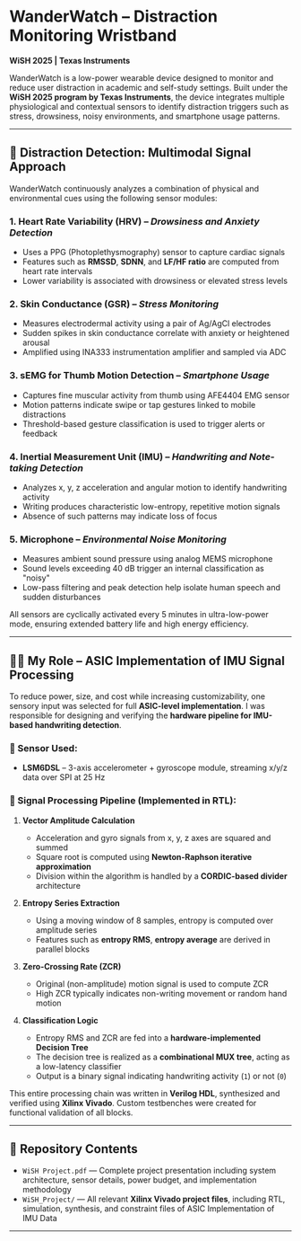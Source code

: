 # WanderWatch – Distraction Monitoring Wristband  
**WiSH 2025 | Texas Instruments**

WanderWatch is a low-power wearable device designed to monitor and reduce user distraction in academic and self-study settings. Built under the **WiSH 2025 program by Texas Instruments**, the device integrates multiple physiological and contextual sensors to identify distraction triggers such as stress, drowsiness, noisy environments, and smartphone usage patterns.

---

## 🧠 Distraction Detection: Multimodal Signal Approach

WanderWatch continuously analyzes a combination of physical and environmental cues using the following sensor modules:

### 1. **Heart Rate Variability (HRV)** – _Drowsiness and Anxiety Detection_  
- Uses a PPG (Photoplethysmography) sensor to capture cardiac signals  
- Features such as **RMSSD**, **SDNN**, and **LF/HF ratio** are computed from heart rate intervals  
- Lower variability is associated with drowsiness or elevated stress levels

### 2. **Skin Conductance (GSR)** – _Stress Monitoring_  
- Measures electrodermal activity using a pair of Ag/AgCl electrodes  
- Sudden spikes in skin conductance correlate with anxiety or heightened arousal  
- Amplified using INA333 instrumentation amplifier and sampled via ADC

### 3. **sEMG for Thumb Motion Detection** – _Smartphone Usage_  
- Captures fine muscular activity from thumb using AFE4404 EMG sensor  
- Motion patterns indicate swipe or tap gestures linked to mobile distractions  
- Threshold-based gesture classification is used to trigger alerts or feedback

### 4. **Inertial Measurement Unit (IMU)** – _Handwriting and Note-taking Detection_  
- Analyzes x, y, z acceleration and angular motion to identify handwriting activity  
- Writing produces characteristic low-entropy, repetitive motion signals  
- Absence of such patterns may indicate loss of focus

### 5. **Microphone** – _Environmental Noise Monitoring_  
- Measures ambient sound pressure using analog MEMS microphone  
- Sound levels exceeding 40 dB trigger an internal classification as "noisy"  
- Low-pass filtering and peak detection help isolate human speech and sudden disturbances

All sensors are cyclically activated every 5 minutes in ultra-low-power mode, ensuring extended battery life and high energy efficiency.

---

## 👩‍💻 My Role – ASIC Implementation of IMU Signal Processing

To reduce power, size, and cost while increasing customizability, one sensory input was selected for full **ASIC-level implementation**. I was responsible for designing and verifying the **hardware pipeline for IMU-based handwriting detection**.

### 📌 Sensor Used:
- **LSM6DSL** – 3-axis accelerometer + gyroscope module, streaming x/y/z data over SPI at 25 Hz

### 🧮 Signal Processing Pipeline (Implemented in RTL):

1. **Vector Amplitude Calculation**  
   - Acceleration and gyro signals from x, y, z axes are squared and summed  
   - Square root is computed using **Newton-Raphson iterative approximation**  
   - Division within the algorithm is handled by a **CORDIC-based divider** architecture

2. **Entropy Series Extraction**  
   - Using a moving window of 8 samples, entropy is computed over amplitude series  
   - Features such as **entropy RMS**, **entropy average** are derived in parallel blocks

3. **Zero-Crossing Rate (ZCR)**  
   - Original (non-amplitude) motion signal is used to compute ZCR  
   - High ZCR typically indicates non-writing movement or random hand motion

4. **Classification Logic**  
   - Entropy RMS and ZCR are fed into a **hardware-implemented Decision Tree**  
   - The decision tree is realized as a **combinational MUX tree**, acting as a low-latency classifier  
   - Output is a binary signal indicating handwriting activity (`1`) or not (`0`)

This entire processing chain was written in **Verilog HDL**, synthesized and verified using **Xilinx Vivado**. Custom testbenches were created for functional validation of all blocks.

---

## 📁 Repository Contents

- `WiSH Project.pdf` — Complete project presentation including system architecture, sensor details, power budget, and implementation methodology  
- `WiSH_Project/` — All relevant **Xilinx Vivado project files**, including RTL, simulation, synthesis, and constraint files of ASIC Implementation of IMU Data

---


